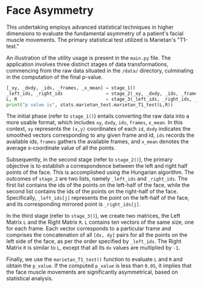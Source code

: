 # Face Asymmetry

This undertaking employs advanced statistical techniques in
higher dimensions to evaluate the fundamental asymmetry of a
patient's facial muscle movements. The primary statistical test
utilized is Marietan's "T1-test."

An illustration of the utility usage is present in the `main.py`
file. The application involves three distinct stages of data
transformations, commencing from the raw data situated in the
`/data/` directory, culminating in the computation of the final
p-value.

``` python
[_xy, _dxdy, _ids, _frames, _x_mean] = stage_1()
_left_ids, _right_ids                = stage_2(_xy, _dxdy, _ids, _frames, _x_mean)
L, R                                 = stage_3(_left_ids, _right_ids, _dxdy, _frames)
print("p value is", stats.marietan_test.marietan_T1_test(L,R))
```

The initial phase (refer to `stage_1()`) entails converting the
raw data into a more usable format, which includes `xy`, `dxdy`,
`ids`, `frames`, `x_mean`. In this context, `xy` represents the
`(x,y)` coordinates of each `id`, `dxdy` indicates the smoothed
vectors corresponding to any given frame and id, `ids` records
the available ids, `frames` gathers the available frames, and
`x_mean` denotes the average x-coordinate value of all the points.

Subsequently, in the second stage (refer to `stage_2()`), the
primary objective is to establish a correspondence between the
left and right half points of the face. This is accomplished
using the Hungarian algorithm. The outcomes of `stage_2` are two
lists, namely `_left_ids` and `_right_ids`. The first list contains
the ids of the points on the left-half of the face, while the
second list contains the ids of the points on the right-half of
the face. Specifically, `_left_ids[j]` represents the point on the
left-half of the face, and its corresponding mirrored point is
`_right_ids[j]`.

In the third stage (refer to `stage_3()`), we create two
matrices, the Left Matrix `L` and the Right Matrix `R`. `L`
contains ten vectors of the same size, one for each frame. Each
vector corresponds to a particular frame and comprises the
concatenation of all `[dx, dy]` pairs for all the points on the
left side of the face, as per the order specified by `_left_ids`.
The Right Matrix `R` is similar to `L`, except that all its `dx` values
are multiplied by `-1`.

Finally, we use the `marietan_T1_test()` function to evaluate `L`
and `R` and obtain the `p_value`. If the computed `p_value` is
less than `0.05`, it implies that the face muscle movements are
significantly asymmetrical, based on statistical analysis.
